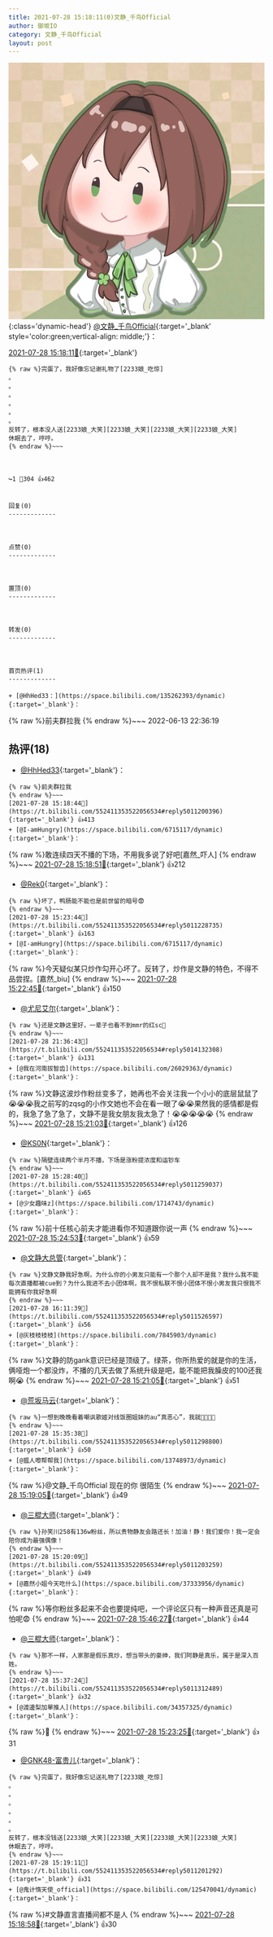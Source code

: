 ```yaml
---
title: 2021-07-28 15:18:11(0)文静_千鸟Official
author: 御坂IO
category: 文静_千鸟Official
layout: post
---
```


![img](/images/ac7482ed1b9a7f203dc68c0c4a77c488a27b108a.jpg){:class='dynamic-head'}
[@文静_千鸟Official](https://space.bilibili.com/667526012/dynamic){:target='_blank' style='color:green;vertical-align: middle;'}：

[2021-07-28 15:18:11🔗](https://t.bilibili.com/552411353522056534){:target='_blank'}

~~~
{% raw %}完蛋了，我好像忘记谢礼物了[2233娘_吃惊]
。
。
。
。
。
。
反转了，根本没人送[2233娘_大笑][2233娘_大笑][2233娘_大笑][2233娘_大笑]
休眠去了，哼哼。
{% endraw %}~~~



↪️1 💬304 👍462


回复(0)
-------------



点赞(0)
-------------



置顶(0)
-------------



转发(0)
-------------



首页热评(1)
-------------

+ [@HhHed33：](https://space.bilibili.com/135262393/dynamic){:target='_blank'}：
~~~
{% raw %}前夫群拉我
{% endraw %}~~~
2022-06-13 22:36:19


热评(18)
-------------

+ [@HhHed33](https://space.bilibili.com/135262393/dynamic){:target='_blank'}：
~~~
{% raw %}前夫群拉我
{% endraw %}~~~
[2021-07-28 15:18:44🔗](https://t.bilibili.com/552411353522056534#reply5011200396){:target='_blank'} 👍413
+ [@I-amHungry](https://space.bilibili.com/6715117/dynamic){:target='_blank'}：
~~~
{% raw %}敢连续四天不播的下场，不用我多说了好吧[嘉然_吓人]
{% endraw %}~~~
[2021-07-28 15:18:51🔗](https://t.bilibili.com/552411353522056534#reply5011205426){:target='_blank'} 👍212
+ [@Rek0](https://space.bilibili.com/24805230/dynamic){:target='_blank'}：
~~~
{% raw %}坏了，鸭肠能不能也是前世留的暗号😨
{% endraw %}~~~
[2021-07-28 15:23:44🔗](https://t.bilibili.com/552411353522056534#reply5011228735){:target='_blank'} 👍163
+ [@I-amHungry](https://space.bilibili.com/6715117/dynamic){:target='_blank'}：
~~~
{% raw %}今天疑似某只炒作勾开心坏了。反转了，炒作是文静的特色，不得不品尝捏。[嘉然_biu]
{% endraw %}~~~
[2021-07-28 15:22:45🔗](https://t.bilibili.com/552411353522056534#reply5011226669){:target='_blank'} 👍150
+ [@尤尼艾尔](https://space.bilibili.com/14463655/dynamic){:target='_blank'}：
~~~
{% raw %}还是文静这里好，一辈子也看不到mmr的红sc🤗
{% endraw %}~~~
[2021-07-28 21:36:43🔗](https://t.bilibili.com/552411353522056534#reply5014132308){:target='_blank'} 👍131
+ [@我在河南拔智齿](https://space.bilibili.com/26029363/dynamic){:target='_blank'}：
~~~
{% raw %}文静这波炒作粉丝变多了，她再也不会关注我一个小小的底层鼠鼠了😭😭😭我之前写的zqsg的小作文她也不会在看一眼了😭😭果然我的感情都是假的，我急了急了急了，文静不是我女朋友我太急了！😭😭😭😭😭
{% endraw %}~~~
[2021-07-28 15:21:03🔗](https://t.bilibili.com/552411353522056534#reply5011215044){:target='_blank'} 👍126
+ [@KS0N](https://space.bilibili.com/14472822/dynamic){:target='_blank'}：
~~~
{% raw %}隔壁连续两个半月不播，下场是涨粉提浓度和运钞车
{% endraw %}~~~
[2021-07-28 15:28:40🔗](https://t.bilibili.com/552411353522056534#reply5011259037){:target='_blank'} 👍65
+ [@少女趣味z](https://space.bilibili.com/1714743/dynamic){:target='_blank'}：
~~~
{% raw %}前十任核心前夫才能进看你不知道跟你说一声
{% endraw %}~~~
[2021-07-28 15:24:53🔗](https://t.bilibili.com/552411353522056534#reply5011237017){:target='_blank'} 👍59
+ [@文静大总管](https://space.bilibili.com/1190365997/dynamic){:target='_blank'}：
~~~
{% raw %}文静文静我好急啊，为什么你的小男友只能有一个那个人却不是我？我什么我不能每次直播都被cue到？为什么我进不去小团体啊，我不恨私联不恨小团体不恨小男友我只恨我不能拥有你我好急啊
{% endraw %}~~~
[2021-07-28 16:11:39🔗](https://t.bilibili.com/552411353522056534#reply5011526597){:target='_blank'} 👍56
+ [@灰枝枝枝枝](https://space.bilibili.com/7845903/dynamic){:target='_blank'}：
~~~
{% raw %}文静的防gank意识已经是顶级了。绿茶，你所热爱的就是你的生活，俩哑炮一个都没炸，不播的几天去做了系统升级是吧，能不能把我臊皮的100还我啊😭
{% endraw %}~~~
[2021-07-28 15:21:05🔗](https://t.bilibili.com/552411353522056534#reply5011215117){:target='_blank'} 👍51
+ [@荒坂马云](https://space.bilibili.com/540613903/dynamic){:target='_blank'}：
~~~
{% raw %}一想到晚晚看着嘲讽歌姬对线饭圈姐妹的au“真恶心”，我就🤤🤤🤤🤤
{% endraw %}~~~
[2021-07-28 15:35:38🔗](https://t.bilibili.com/552411353522056534#reply5011298800){:target='_blank'} 👍50
+ [@揾人嚟帮帮我](https://space.bilibili.com/13748973/dynamic){:target='_blank'}：
~~~
{% raw %}@文静_千鸟Official 现在的你 很陌生
{% endraw %}~~~
[2021-07-28 15:19:05🔗](https://t.bilibili.com/552411353522056534#reply5011205885){:target='_blank'} 👍49
+ [@三棍大师](https://space.bilibili.com/5304986/dynamic){:target='_blank'}：
~~~
{% raw %}孙笑川258有136w粉丝，所以贵物静友会路还长！加油！静！我们爱你！我一定会陪你成为最强偶像！
{% endraw %}~~~
[2021-07-28 15:20:09🔗](https://t.bilibili.com/552411353522056534#reply5011203259){:target='_blank'} 👍49
+ [@嘉然小姐今天吃什么](https://space.bilibili.com/37333956/dynamic){:target='_blank'}：
~~~
{% raw %}等你粉丝多起来不会也要提纯吧，一个评论区只有一种声音还真是可怕呢😨
{% endraw %}~~~
[2021-07-28 15:46:27🔗](https://t.bilibili.com/552411353522056534#reply5011364035){:target='_blank'} 👍44
+ [@三棍大师](https://space.bilibili.com/5304986/dynamic){:target='_blank'}：
~~~
{% raw %}那不一样，人家那是假乐真炒，想当带头的豪绅，我们阿静是真乐，属于是深入百姓。
{% endraw %}~~~
[2021-07-28 15:37:24🔗](https://t.bilibili.com/552411353522056534#reply5011312489){:target='_blank'} 👍32
+ [@渡邊梨加單推人](https://space.bilibili.com/34357325/dynamic){:target='_blank'}：
~~~
{% raw %}👀
{% endraw %}~~~
[2021-07-28 15:23:25🔗](https://t.bilibili.com/552411353522056534#reply5011228079){:target='_blank'} 👍31
+ [@GNK48-富贵儿](https://space.bilibili.com/2134933/dynamic){:target='_blank'}：
~~~
{% raw %}完蛋了，我好像忘记送礼物了[2233娘_吃惊]
。
。
。
。
。
。
反转了，根本没钱送[2233娘_大笑][2233娘_大笑][2233娘_大笑][2233娘_大笑]
休眠去了，哼哼。
{% endraw %}~~~
[2021-07-28 15:19:11🔗](https://t.bilibili.com/552411353522056534#reply5011201292){:target='_blank'} 👍31
+ [@鬼计惰天使_official](https://space.bilibili.com/125470041/dynamic){:target='_blank'}：
~~~
{% raw %}#文静直言直播间都不是人
{% endraw %}~~~
[2021-07-28 15:18:58🔗](https://t.bilibili.com/552411353522056534#reply5011200844){:target='_blank'} 👍30


